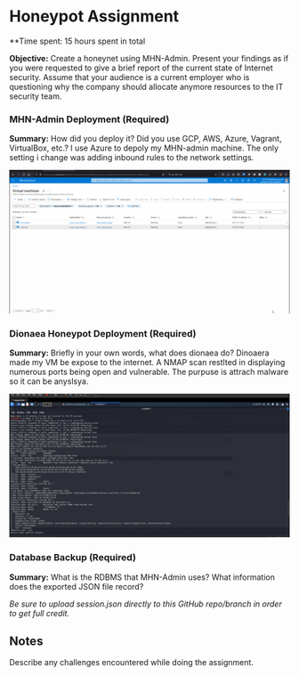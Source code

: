 # Honeypot Assignment

**Time spent: 15 hours spent in total

**Objective:** Create a honeynet using MHN-Admin. Present your findings as if you were requested to give a brief report of the current state of Internet security. Assume that your audience is a current employer who is questioning why the company should allocate anymore resources to the IT security team.

### MHN-Admin Deployment (Required)

**Summary:** How did you deploy it? Did you use GCP, AWS, Azure, Vagrant, VirtualBox, etc.?
I use Azure to depoly my MHN-admin machine. The only setting i change was adding inbound rules to the network settings. 

<img src="mhn-admin.gif">

### Dionaea Honeypot Deployment (Required)

**Summary:** Briefly in your own words, what does dionaea do?
Dinoaera made my VM be expose to the internet. A NMAP scan restlted in displaying numerous ports being open and vulnerable. The purpuse is attrach malware so it can be anyslsya.  

<img src="dionaea-honeypot.gif">

### Database Backup (Required) 

**Summary:** What is the RDBMS that MHN-Admin uses? What information does the exported JSON file record?



*Be sure to upload session.json directly to this GitHub repo/branch in order to get full credit.*

## Notes

Describe any challenges encountered while doing the assignment.

